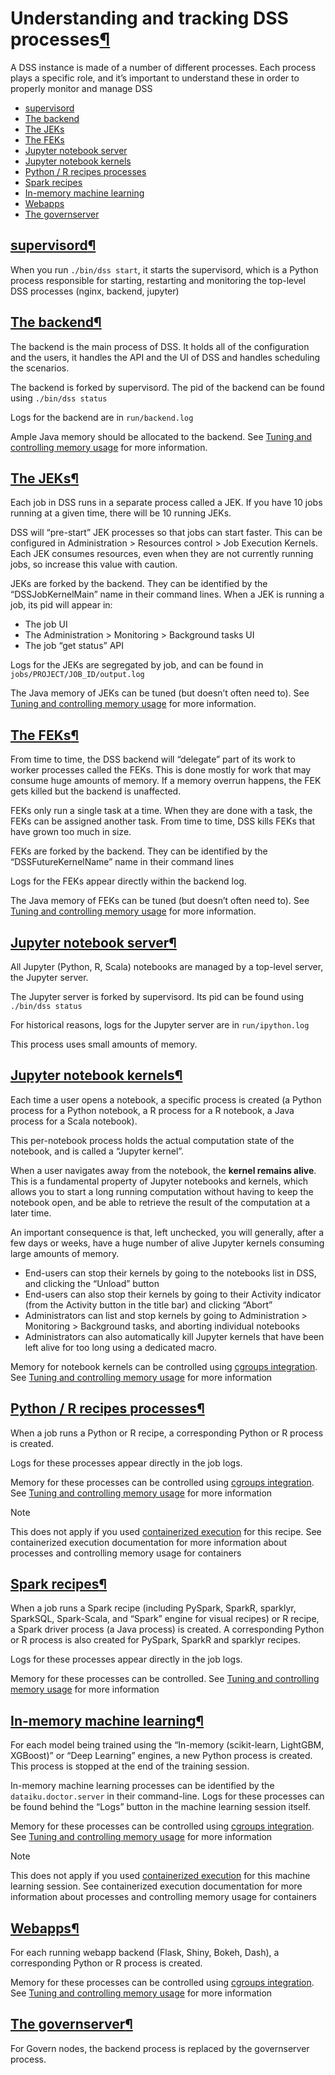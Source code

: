 Understanding and tracking DSS processes[¶](#understanding-and-tracking-dss-processes "Permalink to this heading")
==================================================================================================================


A DSS instance is made of a number of different processes. Each process plays a specific role, and it’s important to understand these in order to properly monitor and manage DSS



* [supervisord](#supervisord)
* [The backend](#the-backend)
* [The JEKs](#the-jeks)
* [The FEKs](#the-feks)
* [Jupyter notebook server](#jupyter-notebook-server)
* [Jupyter notebook kernels](#jupyter-notebook-kernels)
* [Python / R recipes processes](#python-r-recipes-processes)
* [Spark recipes](#spark-recipes)
* [In\-memory machine learning](#in-memory-machine-learning)
* [Webapps](#webapps)
* [The governserver](#the-governserver)




[supervisord](#id1)[¶](#supervisord "Permalink to this heading")
----------------------------------------------------------------


When you run `./bin/dss start`, it starts the supervisord, which is a Python process responsible for starting, restarting and monitoring the top\-level DSS processes (nginx, backend, jupyter)




[The backend](#id2)[¶](#the-backend "Permalink to this heading")
----------------------------------------------------------------


The backend is the main process of DSS. It holds all of the configuration and the users, it handles the API and the UI of DSS and handles scheduling the scenarios.


The backend is forked by supervisord. The pid of the backend can be found using `./bin/dss status`


Logs for the backend are in `run/backend.log`


Ample Java memory should be allocated to the backend. See [Tuning and controlling memory usage](memory.html) for more information.




[The JEKs](#id3)[¶](#the-jeks "Permalink to this heading")
----------------------------------------------------------


Each job in DSS runs in a separate process called a JEK. If you have 10 jobs running at a given time, there will be 10 running JEKs.


DSS will “pre\-start” JEK processes so that jobs can start faster. This can be configured in Administration \> Resources control \> Job Execution Kernels. Each JEK consumes resources, even when they are not currently running jobs, so increase this value with caution.


JEKs are forked by the backend. They can be identified by the “DSSJobKernelMain” name in their command lines. When a JEK is running a job, its pid will appear in:


* The job UI
* The Administration \> Monitoring \> Background tasks UI
* The job “get status” API


Logs for the JEKs are segregated by job, and can be found in `jobs/PROJECT/JOB_ID/output.log`


The Java memory of JEKs can be tuned (but doesn’t often need to). See [Tuning and controlling memory usage](memory.html) for more information.




[The FEKs](#id4)[¶](#the-feks "Permalink to this heading")
----------------------------------------------------------


From time to time, the DSS backend will “delegate” part of its work to worker processes called the FEKs. This is done mostly for work that may consume huge amounts of memory. If a memory overrun happens, the FEK gets killed but the backend is unaffected.


FEKs only run a single task at a time. When they are done with a task, the FEKs can be assigned another task. From time to time, DSS kills FEKs that have grown too much in size.


FEKs are forked by the backend. They can be identified by the “DSSFutureKernelName” name in their command lines


Logs for the FEKs appear directly within the backend log.


The Java memory of FEKs can be tuned (but doesn’t often need to). See [Tuning and controlling memory usage](memory.html) for more information.




[Jupyter notebook server](#id5)[¶](#jupyter-notebook-server "Permalink to this heading")
----------------------------------------------------------------------------------------


All Jupyter (Python, R, Scala) notebooks are managed by a top\-level server, the Jupyter server.


The Jupyter server is forked by supervisord. Its pid can be found using `./bin/dss status`


For historical reasons, logs for the Jupyter server are in `run/ipython.log`


This process uses small amounts of memory.




[Jupyter notebook kernels](#id6)[¶](#jupyter-notebook-kernels "Permalink to this heading")
------------------------------------------------------------------------------------------


Each time a user opens a notebook, a specific process is created (a Python process for a Python notebook, a R process for a R notebook, a Java process for a Scala notebook).


This per\-notebook process holds the actual computation state of the notebook, and is called a “Jupyter kernel”.


When a user navigates away from the notebook, the **kernel remains alive**. This is a fundamental property of Jupyter notebooks and kernels, which allows you to start a long running computation without having to keep the notebook open, and be able to retrieve the result of the computation at a later time.


An important consequence is that, left unchecked, you will generally, after a few days or weeks, have a huge number of alive Jupyter kernels consuming large amounts of memory.


* End\-users can stop their kernels by going to the notebooks list in DSS, and clicking the “Unload” button
* End\-users can also stop their kernels by going to their Activity indicator (from the Activity button in the title bar) and clicking “Abort”
* Administrators can list and stop kernels by going to Administration \> Monitoring \> Background tasks, and aborting individual notebooks
* Administrators can also automatically kill Jupyter kernels that have been left alive for too long using a dedicated macro.


Memory for notebook kernels can be controlled using [cgroups integration](cgroups.html). See [Tuning and controlling memory usage](memory.html) for more information




[Python / R recipes processes](#id7)[¶](#python-r-recipes-processes "Permalink to this heading")
------------------------------------------------------------------------------------------------


When a job runs a Python or R recipe, a corresponding Python or R process is created.


Logs for these processes appear directly in the job logs.


Memory for these processes can be controlled using [cgroups integration](cgroups.html). See [Tuning and controlling memory usage](memory.html) for more information



Note


This does not apply if you used [containerized execution](../containers/index.html) for this recipe.
See containerized execution documentation for more information about processes and controlling memory usage for containers





[Spark recipes](#id8)[¶](#spark-recipes "Permalink to this heading")
--------------------------------------------------------------------


When a job runs a Spark recipe (including PySpark, SparkR, sparklyr, SparkSQL, Spark\-Scala, and “Spark” engine for visual recipes) or R recipe, a Spark driver process (a Java process) is created. A corresponding Python or R process is also created for PySpark, SparkR and sparklyr recipes.


Logs for these processes appear directly in the job logs.


Memory for these processes can be controlled. See [Tuning and controlling memory usage](memory.html) for more information




[In\-memory machine learning](#id9)[¶](#in-memory-machine-learning "Permalink to this heading")
-----------------------------------------------------------------------------------------------


For each model being trained using the “In\-memory (scikit\-learn, LightGBM, XGBoost)” or “Deep Learning” engines, a new Python process is created. This process is stopped at the end of the training session.


In\-memory machine learning processes can be identified by the `dataiku.doctor.server` in their command\-line. Logs for these processes can be found behind the “Logs” button in the machine learning session itself.


Memory for these processes can be controlled using [cgroups integration](cgroups.html). See [Tuning and controlling memory usage](memory.html) for more information



Note


This does not apply if you used [containerized execution](../containers/index.html) for this machine learning session.
See containerized execution documentation for more information about processes and controlling memory usage for containers





[Webapps](#id10)[¶](#webapps "Permalink to this heading")
---------------------------------------------------------


For each running webapp backend (Flask, Shiny, Bokeh, Dash), a corresponding Python or R process is created.


Memory for these processes can be controlled using [cgroups integration](cgroups.html). See [Tuning and controlling memory usage](memory.html) for more information




[The governserver](#id11)[¶](#the-governserver "Permalink to this heading")
---------------------------------------------------------------------------


For Govern nodes, the backend process is replaced by the governserver process.
